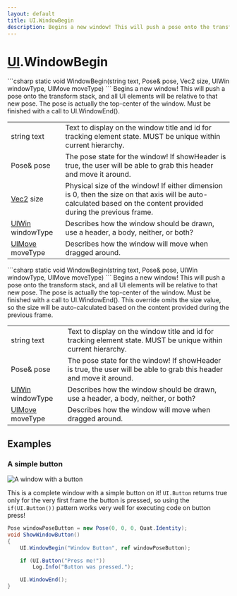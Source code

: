 ```yaml
---
layout: default
title: UI.WindowBegin
description: Begins a new window! This will push a pose onto the transform stack, and all UI elements will be relative to that new pose. The pose is actually the top-center of the window. Must be finished with a call to UI.WindowEnd().
---
```

# [UI]({{site.url}}/Pages/Reference/UI.html).WindowBegin

<div class='signature' markdown='1'>
```csharp
static void WindowBegin(string text, Pose& pose, Vec2 size, UIWin windowType, UIMove moveType)
```
Begins a new window! This will push a pose onto the
transform stack, and all UI elements will be relative to that new
pose. The pose is actually the top-center of the window. Must be
finished with a call to UI.WindowEnd().
</div>

|  |  |
|--|--|
|string text|Text to display on the window title and id for             tracking element state. MUST be unique within current hierarchy.|
|Pose& pose|The pose state for the window! If showHeader              is true, the user will be able to grab this header and move it              around.|
|[Vec2]({{site.url}}/Pages/Reference/Vec2.html) size|Physical size of the window! If either              dimension is 0, then the size on that axis will be auto-             calculated based on the content provided during the previous              frame.|
|[UIWin]({{site.url}}/Pages/Reference/UIWin.html) windowType|Describes how the window should be drawn,             use a header, a body, neither, or both?|
|[UIMove]({{site.url}}/Pages/Reference/UIMove.html) moveType|Describes how the window will move when              dragged around.|

<div class='signature' markdown='1'>
```csharp
static void WindowBegin(string text, Pose& pose, UIWin windowType, UIMove moveType)
```
Begins a new window! This will push a pose onto the
transform stack, and all UI elements will be relative to that new
pose. The pose is actually the top-center of the window. Must be
finished with a call to UI.WindowEnd(). This override omits the
size value, so the size will be auto-calculated based on the
content provided during the previous frame.
</div>

|  |  |
|--|--|
|string text|Text to display on the window title and id for             tracking element state. MUST be unique within current hierarchy.|
|Pose& pose|The pose state for the window! If showHeader              is true, the user will be able to grab this header and move it              around.|
|[UIWin]({{site.url}}/Pages/Reference/UIWin.html) windowType|Describes how the window should be drawn,             use a header, a body, neither, or both?|
|[UIMove]({{site.url}}/Pages/Reference/UIMove.html) moveType|Describes how the window will move when              dragged around.|





## Examples

### A simple button

![A window with a button]({{site.screen_url}}/UI/ButtonWindow.jpg)

This is a complete window with a simple button on it! `UI.Button`
returns true only for the very first frame the button is pressed, so
using the `if(UI.Button())` pattern works very well for executing
code on button press!

```csharp
Pose windowPoseButton = new Pose(0, 0, 0, Quat.Identity);
void ShowWindowButton()
{
	UI.WindowBegin("Window Button", ref windowPoseButton);

	if (UI.Button("Press me!"))
		Log.Info("Button was pressed.");

	UI.WindowEnd();
}
```

